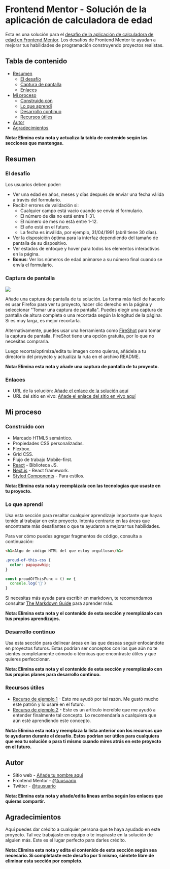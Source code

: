 # Frontend Mentor - Solución de la aplicación de calculadora de edad

Esta es una solución para el [desafío de la aplicación de calculadora de edad en Frontend Mentor](https://www.frontendmentor.io/challenges/age-calculator-app-dF9DFFpj-Q). Los desafíos de Frontend Mentor te ayudan a mejorar tus habilidades de programación construyendo proyectos realistas.

## Tabla de contenido

- [Resumen](#resumen)
  - [El desafío](#el-desafío)
  - [Captura de pantalla](#captura-de-pantalla)
  - [Enlaces](#enlaces)
- [Mi proceso](#mi-proceso)
  - [Construido con](#construido-con)
  - [Lo que aprendí](#lo-que-aprendí)
  - [Desarrollo continuo](#desarrollo-continuo)
  - [Recursos útiles](#recursos-útiles)
- [Autor](#autor)
- [Agradecimientos](#agradecimientos)

**Nota: Elimina esta nota y actualiza la tabla de contenido según las secciones que mantengas.**

## Resumen

### El desafío

Los usuarios deben poder:

- Ver una edad en años, meses y días después de enviar una fecha válida a través del formulario.
- Recibir errores de validación si:
  - Cualquier campo está vacío cuando se envía el formulario.
  - El número de día no está entre 1-31.
  - El número de mes no está entre 1-12.
  - El año está en el futuro.
  - La fecha es inválida, por ejemplo, 31/04/1991 (abril tiene 30 días).
- Ver la disposición óptima para la interfaz dependiendo del tamaño de pantalla de su dispositivo.
- Ver estados de enfoque y hover para todos los elementos interactivos en la página.
- **Bonus**: Ver los números de edad animarse a su número final cuando se envía el formulario.

### Captura de pantalla

![](./screenshot.jpg)

Añade una captura de pantalla de tu solución. La forma más fácil de hacerlo es usar Firefox para ver tu proyecto, hacer clic derecho en la página y seleccionar "Tomar una captura de pantalla". Puedes elegir una captura de pantalla de altura completa o una recortada según la longitud de la página. Si es muy larga, es mejor recortarla.

Alternativamente, puedes usar una herramienta como [FireShot](https://getfireshot.com/) para tomar la captura de pantalla. FireShot tiene una opción gratuita, por lo que no necesitas comprarla.

Luego recorta/optimiza/edita tu imagen como quieras, añádela a tu directorio del proyecto y actualiza la ruta en el archivo README.

**Nota: Elimina esta nota y añade una captura de pantalla de tu proyecto.**

### Enlaces

- URL de la solución: [Añade el enlace de la solución aquí](https://www.your-solution-url.com)
- URL del sitio en vivo: [Añade el enlace del sitio en vivo aquí](https://www.your-live-site-url.com)

## Mi proceso

### Construido con

- Marcado HTML5 semántico.
- Propiedades CSS personalizadas.
- Flexbox.
- Grid CSS.
- Flujo de trabajo Mobile-first.
- [React](https://reactjs.org/) - Biblioteca JS.
- [Next.js](https://nextjs.org/) - React framework.
- [Styled Components](https://styled-components.com/) - Para estilos.

**Nota: Elimina esta nota y reemplázala con las tecnologías que usaste en tu proyecto.**

### Lo que aprendí

Usa esta sección para resaltar cualquier aprendizaje importante que hayas tenido al trabajar en este proyecto. Intenta centrarte en las áreas que encontraste más desafiantes o que te ayudaron a mejorar tus habilidades.

Para ver cómo puedes agregar fragmentos de código, consulta a continuación:

```html
<h1>Algo de código HTML del que estoy orgulloso</h1>
```
```css
.proud-of-this-css {
  color: papayawhip;
}
```
```js
const proudOfThisFunc = () => {
  console.log('🎉')
}
```

Si necesitas más ayuda para escribir en markdown, te recomendamos consultar [The Markdown Guide](https://www.markdownguide.org/) para aprender más.

**Nota: Elimina esta nota y el contenido de esta sección y reemplázalo con tus propios aprendizajes.**

### Desarrollo continuo

Usa esta sección para delinear áreas en las que deseas seguir enfocándote en proyectos futuros. Estas podrían ser conceptos con los que aún no te sientes completamente cómodo o técnicas que encontraste útiles y que quieres perfeccionar.

**Nota: Elimina esta nota y el contenido de esta sección y reemplázalo con tus propios planes para desarrollo continuo.**

### Recursos útiles

- [Recurso de ejemplo 1](https://www.example.com) - Esto me ayudó por tal razón. Me gustó mucho este patrón y lo usaré en el futuro.
- [Recurso de ejemplo 2](https://www.example.com) - Este es un artículo increíble que me ayudó a entender finalmente tal concepto. Lo recomendaría a cualquiera que aún esté aprendiendo este concepto.

**Nota: Elimina esta nota y reemplaza la lista anterior con los recursos que te ayudaron durante el desafío. Estos podrían ser útiles para cualquiera que vea tu solución o para ti mismo cuando mires atrás en este proyecto en el futuro.**

## Autor

- Sitio web - [Añade tu nombre aquí](https://www.your-site.com)
- Frontend Mentor - [@tuusuario](https://www.frontendmentor.io/profile/tuusuario)
- Twitter - [@tuusuario](https://www.twitter.com/tuusuario)

**Nota: Elimina esta nota y añade/edita líneas arriba según los enlaces que quieras compartir.**

## Agradecimientos

Aquí puedes dar crédito a cualquier persona que te haya ayudado en este proyecto. Tal vez trabajaste en equipo o te inspiraste en la solución de alguien más. Este es el lugar perfecto para darles crédito.

**Nota: Elimina esta nota y edita el contenido de esta sección según sea necesario. Si completaste este desafío por ti mismo, siéntete libre de eliminar esta sección por completo.**
